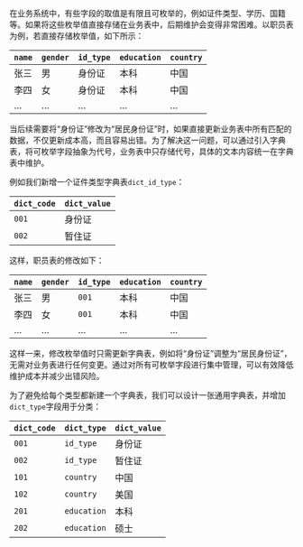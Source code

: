 在业务系统中，有些字段的取值是有限且可枚举的，例如证件类型、学历、国籍等。如果将这些枚举值直接存储在业务表中，后期维护会变得非常困难。以职员表为例，若直接存储枚举值，如下所示：

| `name` | `gender` | `id_type` | `education` | `country` |
| ------ | -------- | --------- | ----------- | --------- |
| 张三   | 男       | 身份证    | 本科        | 中国      |
| 李四   | 女       | 身份证    | 本科        | 中国      |
| …      | …        | …         | …           | …         |

当后续需要将“身份证”修改为“居民身份证”时，如果直接更新业务表中所有匹配的数据，不仅更新成本高，而且容易出错。为了解决这一问题，可以通过引入字典表，将可枚举字段抽象为代号，业务表中只存储代号，具体的文本内容统一在字典表中维护。

例如我们新增一个证件类型字典表`dict_id_type`：

| `dict_code`  | `dict_value` |
| ----- | ---------- |
| `001` | 身份证     |
| `002` | 暂住证     |

这样，职员表的修改如下：

| `name` | `gender` | `id_type` | `education` | `country` |
| ---- | ---- | -------- | ---- | ---- |
| 张三 | 男   | `001`    | 本科 | 中国 |
| 李四 | 女   | `001`    | 本科 | 中国 |
| …    | …    | …        | …    | …    |

这样一来，修改枚举值时只需更新字典表，例如将“身份证”调整为“居民身份证”，无需对业务表进行任何变更。通过对所有可枚举字段进行集中管理，可以有效降低维护成本并减少出错风险。

为了避免给每个类型都新建一个字典表，我们可以设计一张通用字典表，并增加`dict_type`字段用于分类：

| `dict_code` | `dict_type` | `dict_value` |
| ----------- | ----------- | ------------ |
| `001`       | `id_type`   | 身份证       |
| `002`       | `id_type`   | 暂住证       |
| `101`       | `country`   | 中国         |
| `102`       | `country`   | 美国         |
| `201`       | `education` | 本科         |
| `202`       | `education` | 硕士         |